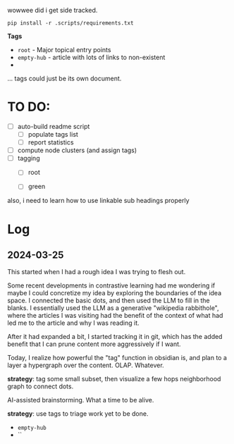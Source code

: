 wowwee did i get side tracked.

```
pip install -r .scripts/requirements.txt
```



**Tags**
- `root` - Major topical entry points
- `empty-hub` - article with lots of links to non-existent
- 

... tags could just be its own document.

# TO DO:

* [ ] auto-build readme script
  * [ ] populate tags list
  * [ ] report statistics
* [ ] compute node clusters (and assign tags)
* [ ] tagging
  * [ ] root
  * [ ] green


also, i need to learn how to use linkable sub headings properly


# Log

## 2024-03-25

This started when I had a rough idea I was trying to flesh out.

Some recent developments in contrastive learning had me wondering if maybe I could 
concretize my idea by exploring the boundaries of the idea space. I connected the basic dots, 
and then used the LLM to fill in the blanks. I essentially used the LLM as a generative "wikipedia rabbithole",
where the articles I was visiting had the benefit of the context of what had led me to the article and why I was reading it.

After it had expanded a bit, I started tracking it in git, which has the added benefit that I can prune content more aggressively if I want.

Today, I realize how powerful the "tag" function in obsidian is, and plan to a layer a hypergraph over the content.
OLAP. Whatever.

**strategy**: tag some small subset, then visualize a few hops neighborhood graph to connect dots.

AI-assisted brainstorming. What a time to be alive.

**strategy**: use tags to triage work yet to be done.
- `empty-hub`
- ``

